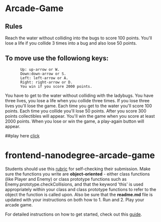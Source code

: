 # Arcade-Game


## Rules 
 Reach the water without colliding into the bugs to score 100 points.
 You'll lose a life if you collide 3 times into a bug and also lose 50 points.
## To move use the followiong keys:
           Up: up-arrow or W.
           Down:down-arrow or S.
           Left: left-arrow or A.
           Right: right-arrow or D.
           You win if you score 2000 points.
  
You have to get to the water without colliding with the ladybugs. You have three lives, you lose a life when you collide three times. If you lose three lives you'll lose the game. Each time you get to the water you'll score 100 points. Each time you collide you'll lose 50 points. After you score 300 points collectibles will appear. You'll win the game when you score at least 2000 points. When you lose or win the game, a play-again button will appear.

##play here
<a href="https://shadab97.github.io/frontend-nanodegree-arcade-game-master/">click</a> 

frontend-nanodegree-arcade-game
===============================

Students should use this [rubric](https://review.udacity.com/#!/projects/2696458597/rubric) for self-checking their submission. Make sure the functions you write are **object-oriented** - either class functions (like Player and Enemy) or class prototype functions such as Enemy.prototype.checkCollisions, and that the keyword 'this' is used appropriately within your class and class prototype functions to refer to the object the function is called upon. Also be sure that the **readme.md** file is updated with your instructions on both how to 1. Run and 2. Play your arcade game.

For detailed instructions on how to get started, check out this [guide](https://docs.google.com/document/d/1v01aScPjSWCCWQLIpFqvg3-vXLH2e8_SZQKC8jNO0Dc/pub?embedded=true).
